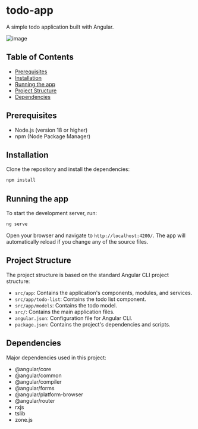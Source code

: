 # todo-app

A simple todo application built with Angular.

![image](https://github.com/user-attachments/assets/392ab0b7-ae53-4283-b790-011d147d0d8b)


## Table of Contents

- [Prerequisites](#prerequisites)
- [Installation](#installation)
- [Running the app](#running-the-app)
- [Project Structure](#project-structure)
- [Dependencies](#dependencies)

## Prerequisites

- Node.js (version 18 or higher)
- npm (Node Package Manager)

## Installation

Clone the repository and install the dependencies:

```bash
npm install
```

## Running the app

To start the development server, run:

```bash
ng serve
```

Open your browser and navigate to `http://localhost:4200/`. The app will automatically reload if you change any of the source files.

## Project Structure

The project structure is based on the standard Angular CLI project structure:

- `src/app`: Contains the application's components, modules, and services.
- `src/app/todo-list`: Contains the todo list component.
- `src/app/models`: Contains the todo model.
- `src/`: Contains the main application files.
- `angular.json`: Configuration file for Angular CLI.
- `package.json`: Contains the project's dependencies and scripts.

## Dependencies

Major dependencies used in this project:

- @angular/core
- @angular/common
- @angular/compiler
- @angular/forms
- @angular/platform-browser
- @angular/router
- rxjs
- tslib
- zone.js
